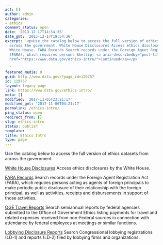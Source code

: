 ```yaml
---
acf: []
author: admin
categories:
- ethics
comment_status: open
date: '2013-12-17T14:54:36'
date_gmt: '2013-12-17T19:54:36'
excerpt: '<p>Use the catalog below to access the full version of ethics datasets from
  across the government. White House Disclosures Access ethics disclosures by the
  White House. FARA Records Search records under the Foreign Agent Registration Act
  (FARA), which requires persons &hellip; <a aria-describedby="post-title-129757"
  href="https://www.data.gov/ethics-intro/">Continued</a></p>

  '
featured_media: 0
guid: http://www.data.gov/?page_id=129757
id: 129757
layout: legacy-page
link: https://www.data.gov/ethics-intro/
meta: []
modified: '2017-11-05T23:21:17'
modified_gmt: '2017-11-06T04:21:17'
permalink: /ethics-intro/
ping_status: open
redirect_from: []
slug: ethics-intro
status: publish
template: ''
title: Ethics Intro
type: page
---
```

Use the catalog below to access the full version of ethics datasets from across the government.


[White House Disclosures](https://www.whitehouse.gov/briefing-room/disclosures) Access ethics disclosures by the White House.


[FARA Records](http://www.fara.gov/search.html) Search records under the Foreign Agent Registration Act (FARA), which requires persons acting as agents of foreign principals to make periodic public disclosure of their relationship with the foreign principal, as well as activities, receipts and disbursements in support of those activities. 


[OGE Travel Reports](https://www2.oge.gov/Web/oge.nsf/Travel%20Reports?openview) Search semiannual reports by federal agencies submitted to the Office of Government Ethics listing payments for travel and related expenses received from non-Federal sources in connection with attendance by federal employees at meetings or similar functions. 


[Lobbying Disclosure Reports](http://soprweb.senate.gov/index.cfm?event=selectfields) Search Congressional lobbying registrations (LD-1) and reports (LD-2) filed by lobbying firms and organizations.


